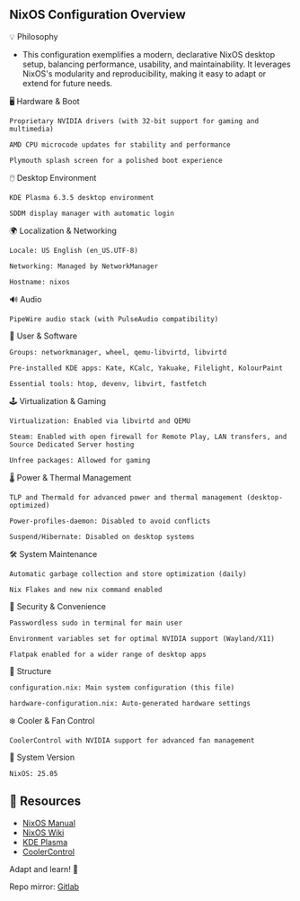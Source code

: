 ## NixOS Configuration Overview

💡 Philosophy

- This configuration exemplifies a modern, declarative NixOS desktop setup, balancing performance, usability, and maintainability. It leverages NixOS's modularity and reproducibility, making it easy to adapt or extend for future needs.


🖥️ Hardware & Boot   

    Proprietary NVIDIA drivers (with 32-bit support for gaming and multimedia)

    AMD CPU microcode updates for stability and performance

    Plymouth splash screen for a polished boot experience
    

🖱️ Desktop Environment

    KDE Plasma 6.3.5 desktop environment

    SDDM display manager with automatic login    

🌍 Localization & Networking

    Locale: US English (en_US.UTF-8)    

    Networking: Managed by NetworkManager

    Hostname: nixos
    

🔊 Audio

    PipeWire audio stack (with PulseAudio compatibility)

👤 User & Software   

    Groups: networkmanager, wheel, qemu-libvirtd, libvirtd

    Pre-installed KDE apps: Kate, KCalc, Yakuake, Filelight, KolourPaint

    Essential tools: htop, devenv, libvirt, fastfetch
    

🕹️ Virtualization & Gaming

    Virtualization: Enabled via libvirtd and QEMU

    Steam: Enabled with open firewall for Remote Play, LAN transfers, and Source Dedicated Server hosting

    Unfree packages: Allowed for gaming
    

🌡️ Power & Thermal Management

    TLP and Thermald for advanced power and thermal management (desktop-optimized)

    Power-profiles-daemon: Disabled to avoid conflicts

    Suspend/Hibernate: Disabled on desktop systems
    

🛠️ System Maintenance

    Automatic garbage collection and store optimization (daily)

    Nix Flakes and new nix command enabled
    

🔐 Security & Convenience

    Passwordless sudo in terminal for main user

    Environment variables set for optimal NVIDIA support (Wayland/X11)

    Flatpak enabled for a wider range of desktop apps
    
    

 📁 Structure

    configuration.nix: Main system configuration (this file)

    hardware-configuration.nix: Auto-generated hardware settings


❄️ Cooler & Fan Control

    CoolerControl with NVIDIA support for advanced fan management
    

📝 System Version

    NixOS: 25.05 




## 🔗 Resources

- [NixOS Manual](https://nixos.org/manual/nixos/stable/)
- [NixOS Wiki](https://nixos.wiki/)
- [KDE Plasma](https://kde.org/plasma-desktop/)
- [CoolerControl](https://github.com/codifryed/coolercontrol)


Adapt and learn! 🚀

Repo mirror: [Gitlab](https://gitlab.com/S1RCAM/personal-nix-configuration)
